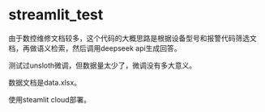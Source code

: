 # streamlit_test

由于数控维修文档较多，这个代码的大概思路是根据设备型号和报警代码筛选文档，再做语义检索，然后调用deepseek api生成回答。

测试过unsloth微调，但数据量太少了，微调没有多大意义。

数据文档是data.xlsx。

使用steamlit cloud部署。
